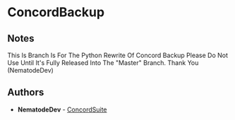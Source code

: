 # ConcordBackup

## Notes
This Is Branch Is For The Python Rewrite Of Concord Backup
Please Do Not Use Until It's Fully Released Into The "Master" Branch. Thank You (NematodeDev)

## Authors

* **NematodeDev** - [ConcordSuite](https://github.com/ConcordSuite)
